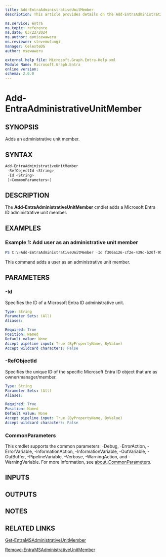 ```yaml
---
title: Add-EntraAdministrativeUnitMember
description: This article provides details on the Add-EntraAdministrativeUnitMember command.

ms.service: entra
ms.topic: reference
ms.date: 03/22/2024
ms.author: eunicewaweru
ms.reviewer: stevemutungi
manager: CelesteDG
author: msewaweru

external help file: Microsoft.Graph.Entra-Help.xml
Module Name: Microsoft.Graph.Entra
online version:
schema: 2.0.0
---
```


# Add-EntraAdministrativeUnitMember

## SYNOPSIS
Adds an administrative unit member.

## SYNTAX

```powershell
Add-EntraAdministrativeUnitMember 
 -RefObjectId <String> 
 -Id <String> 
 [<CommonParameters>]
```

## DESCRIPTION
The **Add-EntraAdministrativeUnitMember** cmdlet adds a Microsoft Entra ID administrative unit member.

## EXAMPLES

### Example 1: Add user as an administrative unit member
```powershell
PS C:\>Add-EntraAdministrativeUnitMember -Id f306a126-cf2e-439d-b20f-95ce4bcb7ffa -RefObjectId d6873b36-81d6-4c5e-bec0-9e3ca2c86846
```

This command adds a user as an administrative unit member.

## PARAMETERS

### -Id
Specifies the ID of a Microsoft Entra ID administrative unit.

```yaml
Type: String
Parameter Sets: (All)
Aliases:

Required: True
Position: Named
Default value: None
Accept pipeline input: True (ByPropertyName, ByValue)
Accept wildcard characters: False
```

### -RefObjectId
Specifies the unique ID of the specific Microsoft Entra ID object that are as owner/manager/member.

```yaml
Type: String
Parameter Sets: (All)
Aliases:

Required: True
Position: Named
Default value: None
Accept pipeline input: True (ByPropertyName, ByValue)
Accept wildcard characters: False
```

### CommonParameters
This cmdlet supports the common parameters: -Debug, -ErrorAction, -ErrorVariable, -InformationAction, -InformationVariable, -OutVariable, -OutBuffer, -PipelineVariable, -Verbose, -WarningAction, and -WarningVariable. For more information, see [about_CommonParameters](https://go.microsoft.com/fwlink/?LinkID=113216).

## INPUTS

## OUTPUTS

## NOTES

## RELATED LINKS

[Get-EntraMSAdministrativeUnitMember](Get-EntraMSAdministrativeUnitMember.md)

[Remove-EntraMSAdministrativeUnitMember](Remove-EntraMSAdministrativeUnitMember.md)

